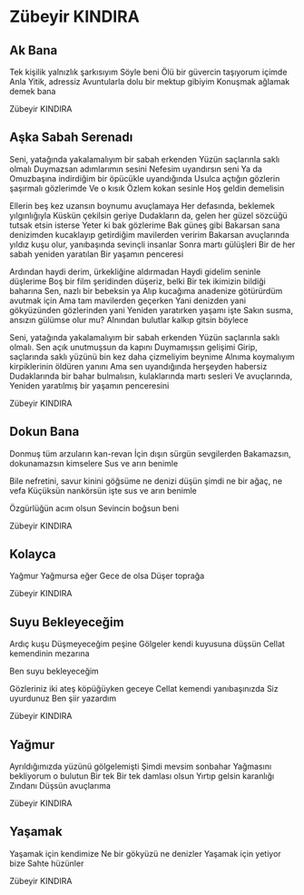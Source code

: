 # Zübeyir KINDIRA

## Ak Bana

Tek kişilik yalnızlık şarkısıyım
Söyle beni
Ölü bir güvercin taşıyorum içimde
Anla
Yitik, adressiz
Avuntularla dolu bir mektup gibiyim
Konuşmak ağlamak demek bana

Zübeyir KINDIRA

## Aşka Sabah Serenadı

Seni, yatağında yakalamalıyım bir sabah erkenden
Yüzün saçlarınla saklı olmalı
Duymazsan adımlarımın sesini
Nefesim uyandırsın seni
Ya da
Omuzbaşına indirdiğim bir öpücükle uyandığında
Usulca açtığın gözlerin şaşırmalı gözlerimde
Ve o kısık
Özlem kokan sesinle
Hoş geldin demelisin

Ellerin beş kez uzansın boynumu avuçlamaya
Her defasında, beklemek yılgınlığıyla
Küskün çekilsin geriye
Dudakların da, gelen her güzel sözcüğü tutsak etsin isterse
Yeter ki bak gözlerime
Bak güneş gibi
Bakarsan sana denizimden kucaklayıp getirdiğim mavilerden veririm
Bakarsan avuçlarında yıldız kuşu olur, yanıbaşında sevinçli insanlar
Sonra martı gülüşleri
Bir de her sabah yeniden yaratılan
Bir yaşamın penceresi

Ardından haydi derim, ürkekliğine aldırmadan
Haydi gidelim seninle düşlerime
Boş bir film şeridinden düşeriz, belki
Bir tek ikimizin bildiği baharına
Sen, nazlı bir bebeksin ya
Alıp kucağıma anadenize götürürdüm avutmak için
Ama tam mavilerden geçerken
Yani denizden yani gökyüzünden gözlerinden yani
Yeniden yaratırken yaşamı işte
Sakın susma, ansızın gülümse olur mu?
Alnından bulutlar kalkıp gitsin böylece

Seni, yatağında yakalamalıyım bir sabah erkenden
Yüzün saçlarınla saklı olmalı.
Sen açık unutmuşsun da kapını
Duymamışsın gelişimi
Girip, saçlarında saklı yüzünü bin kez daha çizmeliyim beynime
Alnıma koymalıyım kirpiklerinin öldüren yanını
Ama sen uyandığında herşeyden habersiz
Dudaklarında bir bahar bulmalısın, kulaklarında martı sesleri
Ve avuçlarında,
Yeniden yaratılmış bir yaşamın penceresini

Zübeyir KINDIRA

## Dokun Bana

Donmuş tüm arzuların kan-revan
İçin dışın sürgün sevgilerden
Bakamazsın, dokunamazsın kimselere
Sus ve arın benimle

Bile nefretini, savur kinini göğsüme
ne denizi düşün şimdi
ne bir ağaç, ne vefa
Küçüksün nankörsün işte
sus ve arın benimle

Özgürlüğün acım olsun
Sevincin boğsun beni

Zübeyir KINDIRA

## Kolayca

Yağmur
Yağmursa eğer
Gece de olsa
Düşer toprağa

Zübeyir KINDIRA

## Suyu Bekleyeceğim

Ardıç kuşu
Düşmeyeceğim peşine
Gölgeler kendi kuyusuna düşsün
Cellat kemendinin mezarına

Ben suyu bekleyeceğim

Gözleriniz iki ateş köpüğüyken geceye
Cellat kemendi yanıbaşınızda
Siz uyurdunuz
Ben şiir yazardım

Zübeyir KINDIRA

## Yağmur

Ayrıldığımızda yüzünü gölgelemişti
Şimdi mevsim sonbahar
Yağmasını bekliyorum o bulutun
Bir tek
Bir tek damlası olsun
Yırtıp gelsin karanlığı
Zındanı
Düşsün avuçlarıma

Zübeyir KINDIRA

## Yaşamak

Yaşamak için kendimize
Ne bir gökyüzü ne denizler
Yaşamak için yetiyor bize
Sahte hüzünler

Zübeyir KINDIRA